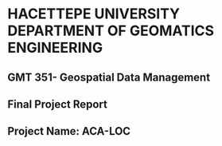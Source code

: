# **HACETTEPE UNIVERSITY DEPARTMENT OF GEOMATICS ENGINEERING**
## **GMT 351- Geospatial Data Management**
## **Final Project Report**

## **Project Name:** ACA-LOC
